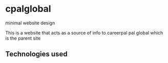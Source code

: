 # cpalglobal
minimal website design

This is a  website that acts as a source of info to careerpal pal global which is the parent site

## Technologies used
